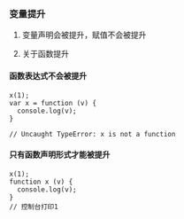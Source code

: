### 变量提升

1. 变量声明会被提升，赋值不会被提升

2. 关于函数提升

#### 函数表达式不会被提升
```
x(1);
var x = function (v) {
  console.log(v);
}

// Uncaught TypeError: x is not a function
```

#### 只有函数声明形式才能被提升

```
x(1);
function x (v) {
  console.log(v);
}
// 控制台打印1
```

